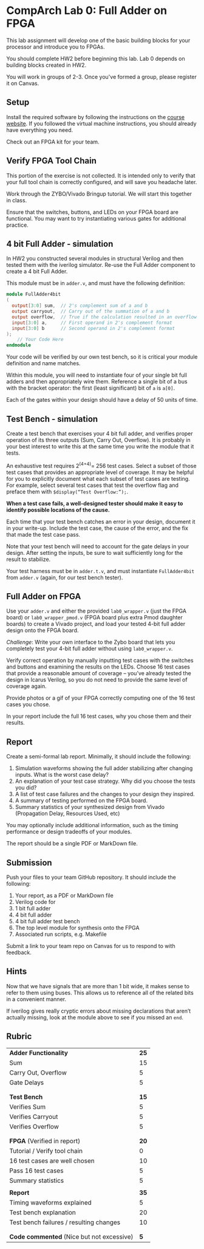 # CompArch Lab 0: Full Adder on FPGA

This lab assignment will develop one of the basic building blocks for your processor and introduce you to FPGAs.  

You should complete HW2 before beginning this lab.  Lab 0 depends on building blocks created in HW2.

You will work in groups of 2-3. Once you've formed a group, please register it on Canvas.

## Setup ##

Install the required software by following the instructions on the 
[course website](https://canvas.instructure.com/courses/1414489/pages/fpga).
If you followed the virtual machine instructions, you should already have everything you need.

Check out an FPGA kit for your team.

## Verify FPGA Tool Chain

This portion of the exercise is not collected.  It is intended only to verify that your full tool chain is correctly configured, and will save you headache later.

Work through the ZYBO/Vivado Bringup tutorial. We will start this together in class.

Ensure that the switches, buttons, and LEDs on your FPGA board are functional. You may want to try instantiating various gates for additional practice.

## 4 bit Full Adder - simulation
In HW2 you constructed several modules in structural Verilog and then tested them with the iverilog simulator.  Re-use the Full Adder component to create a 4 bit Full Adder.

This module must be in `adder.v`, and must have the following definition:

```verilog
module FullAdder4bit
(
  output[3:0] sum,  // 2's complement sum of a and b
  output carryout,  // Carry out of the summation of a and b
  output overflow,  // True if the calculation resulted in an overflow
  input[3:0] a,     // First operand in 2's complement format
  input[3:0] b      // Second operand in 2's complement format
);
    // Your Code Here
endmodule
```

Your code will be verified by our own test bench, so it is critical your module definition and name matches.

Within this module, you will need to instantiate four of your single bit full adders and then appropriately wire them.  Reference a single bit of a bus with the bracket operator:  the first (least significant) bit of `a` is `a[0]`.

Each of the gates within your design should have a delay of 50 units of time.


## Test Bench - simulation

Create a test bench that exercises your 4 bit full adder, and verifies proper operation of its three outputs (Sum, Carry Out, Overflow).  It is probably in your best interest to write this at the same time you write the module that it tests.

An exhaustive test requires 2<sup>(4+4)</sup>= 256 test cases. Select a subset of those test cases that provides an appropriate level of coverage.  It may be helpful for you to explicitly document what each subset of test cases are testing.  For example, select several test cases that test the overflow flag and preface them with `$display(“Test Overflow:”);`.

**When a test case fails, a well-designed tester should make it easy to identify possible locations of the cause.**

Each time that your test bench catches an error in your design, document it in your write-up.  Include the test case, the cause of the error, and the fix that made the test case pass.

Note that your test bench will need to account for the gate delays in your design.  After setting the inputs, be sure to wait sufficiently long for the result to stabilize.

Your test harness must be in `adder.t.v`, and must instantiate `FullAdder4bit` from `adder.v` (again, for our test bench tester).

## Full Adder on FPGA

Use your `adder.v` and either the provided `lab0_wrapper.v` (just the FPGA board) or `lab0_wrapper_pmod.v` (FPGA board plus extra Pmod daughter boards) to create a Vivado project, and load your tested 4-bit full adder design onto the FPGA board.

_Challenge_: Write your own interface to the Zybo board that lets you completely test your 4-bit full adder without using `lab0_wrapper.v`.

Verify correct operation by manually inputting test cases with the switches and buttons and examining the results on the LEDs.  Choose 16 test cases that provide a reasonable amount of coverage – you’ve already tested the design in Icarus Verilog, so you do not need to provide the same level of coverage again.

Provide photos or a gif of your FPGA correctly computing one of the 16 test cases you chose.

In your report include the full 16 test cases, why you chose them and their results.


## Report
Create a semi-formal lab report.  Minimally, it should include the following:

1. Simulation waveforms showing the full adder stabilizing after changing inputs.  What is the worst case delay?
1. An explanation of your test case strategy.  Why did you choose the tests you did?
1. A list of test case failures and the changes to your design they inspired.
1. A summary of testing performed on the FPGA board.
1. Summary statistics of your synthesized design from Vivado (Propagation Delay, Resources Used, etc)

You may optionally include additional information, such as the timing performance or design tradeoffs of your modules.

The report should be a single PDF or MarkDown file.


## Submission
Push your files to your team GitHub repository. It should include the following:

1. Your report, as a PDF or MarkDown file
1. Verilog code for
  1. 1 bit full adder
  1. 4 bit full adder
  1. 4 bit full adder test bench
  1. The top level module for synthesis onto the FPGA
1. Associated run scripts, e.g.  Makefile

Submit a link to your team repo on Canvas for us to respond to with feedback.

## Hints
Now that we have signals that are more than 1 bit wide, it makes sense to refer to them using buses.  This allows us to reference all of the related bits in a convenient manner. 

If iverilog gives really cryptic errors about missing declarations that aren’t actually missing, look at the module above to see if you missed an `end`.

## Rubric

<table>
<tr><td><b>Adder Functionality</b></td><td>	<b>25</b></td></tr>
<tr><td>Sum	</td><td>15</td></tr>
<tr><td>Carry Out, Overflow	</td><td>5</td></tr>
<tr><td>Gate Delays</td><td>5</td></tr>
<tr><td/><td/></tr>
<tr><td/><td/></tr>

<tr><td><b>Test Bench</b></td><td>	<b>	15	</b></td></tr>
<tr><td>Verifies Sum</td><td>5</td></tr>
<tr><td>Verifies Carryout</td><td>5</td></tr>
<tr><td>Verifies Overflow</td><td>5</td></tr>
<tr><td/><td/></tr>
<tr><td/><td/></tr>

<tr><td><b>FPGA</b> (Verified in report)</td><td><b>20</b></td></tr>
<tr><td>Tutorial / Verify tool chain</td><td>0</td></tr>
<tr><td>16 test cases are well chosen</td><td>10</td></tr>
<tr><td>Pass 16 test cases</td><td>5</td></tr>
<tr><td>Summary statistics</td><td>5</td></tr>
<tr><td/><td/></tr>

<tr><td><b>Report</b></td><td><b>35</b></td></tr>
<tr><td>Timing waveforms explained</td><td>5</td></tr>
<tr><td>Test bench explanation</td><td>20</td></tr>
<tr><td>Test bench failures / resulting changes</td><td>10</td></tr>
<tr><td/><td/></tr>
<tr><td/><td/></tr>

<tr><td> <b> Code commented</b> (Nice but not excessive)</td><td><b>5</b></td></tr>
</table>
